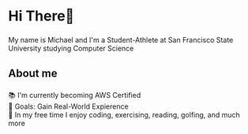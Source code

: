 

<h1 align="left">Hi There👋</h1>

###

<p align="left">My name is Michael and I'm a Student-Athlete at San Francisco State University studying Computer Science</p>

###

<h2 align="left">About me</h2>

###



<p align="left">📚 I'm currently becoming AWS Certified<br>🎯 Goals: Gain Real-World Expierence<br>🎲 In my free time I enjoy coding, exercising, reading, golfing, and much more </p>

###


